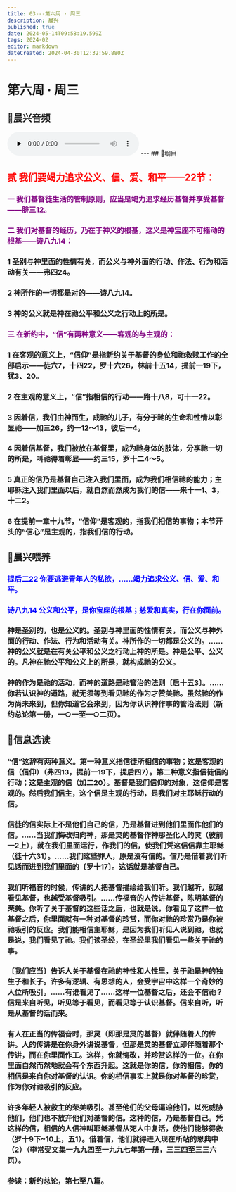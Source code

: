 ```yaml
---
title: 03---第六周 · 周三
description: 晨兴
published: true
date: 2024-05-14T09:58:19.599Z
tags: 2024-02
editor: markdown
dateCreated: 2024-04-30T12:32:59.880Z
---
```


# 第六周 · 周三
## 🎵晨兴音频
<audio id="audio" controls="" preload="none">
      <source id="mp3" src="/2024-02/week6/week6day3.mp3">
</audio>
---
## 📖纲目

## <font color=red>贰   我们要竭力追求公义、信、爱、和平——22节：</font>

### <font color=purple>一   我们基督徒生活的管制原则，应当是竭力追求经历基督并享受基督——腓三12。</font>

### <font color=purple>二   我们对基督的经历，乃在于神义的根基，这义是神宝座不可摇动的根基——诗八九14：</font>

### 1   圣别与神里面的性情有关，而公义与神外面的行动、作法、行为和活动有关——弗四24。

### 2   神所作的一切都是对的——诗八九14。

### 3   神的公义就是神在祂公平和公义之行动上的所是。

### <font color=purple>三   在新约中，“信”有两种意义——客观的与主观的：</font>

### 1   在客观的意义上，“信仰”是指新约关于基督的身位和祂救赎工作的全部启示——徒六7，十四22，罗十六26，林前十五14，提前一19下，犹3、20。

### 2   在主观的意义上，“信”指相信的行动——路十八8，可十一22。

### 3   因着信，我们由神而生，成祂的儿子，有分于祂的生命和性情以彰显祂——加三26，约一12～13，彼后一4。

### 4   因着信基督，我们被放在基督里，成为祂身体的肢体，分享祂一切的所是，叫祂得着彰显——约三15，罗十二4～5。

### 5   真正的信乃是基督自己注入我们里面，成为我们相信祂的能力；主耶稣注入我们里面以后，就自然而然成为我们的信——来十一1、3，十二2。

### 6   在提前一章十九节，“信仰”是客观的，指我们相信的事物；本节开头的“信心”是主观的，指我们信的行动。

## 📖晨兴喂养

### <font color=blue>**提后二22**    **你要逃避青年人的私欲，……竭力追求公义、信、爱、和平。**</font>

### <font color=blue>**诗八九14**    **公义和公平，是你宝座的根基；慈爱和真实，行在你面前。**</font>

### 神是圣别的，也是公义的。圣别与神里面的性情有关，而公义与神外面的行动、作法、行为和活动有关。神所作的一切都是公义的。……神的公义就是在有关公平和公义之行动上神的所是。神是公平、公义的。凡神在祂公平和公义上的所是，就构成祂的公义。

### 神的作为是祂的活动，而神的道路是祂管治的法则〔启十五3〕。……你若认识神的道路，就无须等到看见祂的作为才赞美祂。虽然祂的作为尚未来到，但你知道它会来到，因为你认识神作事的管治法则（新约总论第一册，一○一至一○二页）。

## 📖信息选读

### “信”这辞有两种意义。第一种意义指信徒所相信的事物；这是客观的信（信仰）（弗四13，提前一19下，提后四7）。第二种意义指信徒信的行动；这是主观的信（加二20）。基督是我们信仰的对象，这信仰是客观的。然后我们信主，这个信是主观的行动，是我们对主耶稣行动的信。

### 信徒的信实际上不是他们自己的信，乃是基督进到他们里面作他们的信。……当我们悔改归向神，那是灵的基督作神那圣化人的灵（彼前一2上），就在我们里面运行，作我们的信，使我们凭这信信靠主耶稣（徒十六31）。……我们这些罪人，原是没有信的。信乃是借着我们听见话而进到我们里面的〔罗十17〕。这话就是基督自己。

### 我们听福音的时候，传讲的人把基督描绘给我们听。我们越听，就越看见基督，也越受基督吸引。……传福音的人传讲基督，陈明基督的荣美。你听了关于基督的这些话之后，也就是说，你看见了这样一位基督之后，你里面就有一种对基督的珍赏，而你对祂的珍赏乃是你被祂吸引的反应。我们能相信主耶稣，是因为我们听见人说到祂，也就是说，我们看见了祂。我们读圣经，在圣经里我们看见一些关于祂的事。

### 〔我们应当〕告诉人关于基督在祂的神性和人性里，关于祂是神的独生子和长子。许多有逻辑、有思想的人，会受宇宙中这样一个奇妙的人位所吸引。……有谁看见了……这样一位基督之后，还会不信祂？信是来自听见，听见等于看见，而看见等于认识基督。信来自听，听是从基督的话而来。

### 有人在正当的传福音时，那灵（即那是灵的基督）就伴随着人的传讲。人的传讲是在你身外讲说基督，但那是灵的基督立即伴随着那个传讲，而在你里面作工。这样，你就悔改，并珍赏这样的一位。在你里面自然而然地就会有个东西升起。这就是你的信，你的相信。你的相信是来自你对基督的认识。你的相信事实上就是你对基督的珍赏，作为你对祂吸引的反应。

### 许多年轻人被救主的荣美吸引。甚至他们的父母逼迫他们，以死威胁他们，他们也不放弃他们对基督的信。这种的信，乃是基督自己。凭这样的信，相信的人信神叫耶稣基督从死人中复活，使他们能够得救（罗十9下~10上，五1）。借着信，他们就得进入现在所站的恩典中（2）（李常受文集一九九四至一九九七年第一册，三三四至三三六页）。

### 参读：新约总论，第七至八篇。
<!-- Google tag (gtag.js) -->
<script async src="https://www.googletagmanager.com/gtag/js?id=G-1P8709Z16T"></script>
<script>
  window.dataLayer = window.dataLayer || [];
  function gtag(){dataLayer.push(arguments);}
  gtag('js', new Date());

  gtag('config', 'G-1P8709Z16T');
</script>